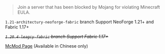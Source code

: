 > Join a server that has been blocked by Mojang for violating Minecraft EULA.

`1.21-architectury-neoforge-fabric` branch Support NeoForge 1.21+ and Fabric 1.17+

~~*`1.20.4-leagcy-fabric` branch Support Fabric 1.17+*~~

[McMod Page](https://www.mcmod.cn/class/15013.html) (Available in Chinese only)
